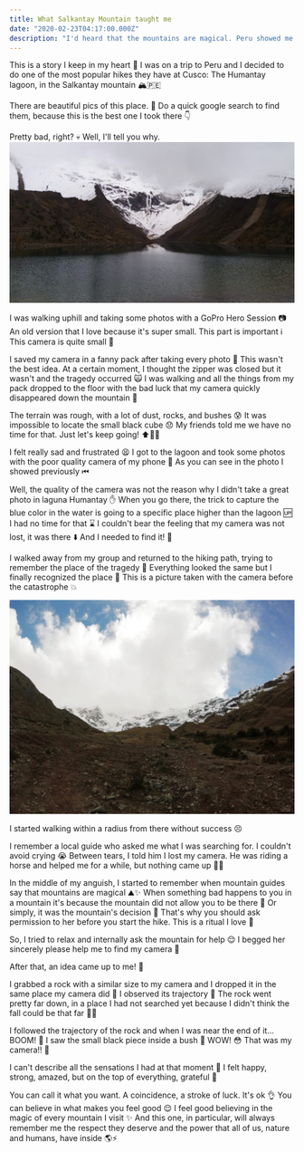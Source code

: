 ```yaml
---
title: What Salkantay Mountain taught me
date: "2020-02-23T04:17:00.000Z"
description: "I'd heard that the mountains are magical. Peru showed me this is real."
---
```


This is a story I keep in my heart 💟 I was on a trip to Peru and I decided to do one of the most popular hikes they have at Cusco: The Humantay lagoon, in the Salkantay mountain 🏔🇵🇪

There are beautiful pics of this place. 🔎 Do a quick google search to find them, because this is the best one I took there 👇️

Pretty bad, right? 💀 Well, I'll tell you why.
![Humantay Lagoon](../../assets/humantay/humantay.jpeg)

I was walking uphill and taking some photos with a GoPro Hero Session 📷 An old version that I love because it's super small. This part is important ℹ️ This camera is quite small 🤏

I saved my camera in a fanny pack after taking every photo 📸 This wasn't the best idea. At a certain moment, I thought the zipper was closed but it wasn't and the tragedy occurred 🙀 I was walking and all the things from my pack dropped to the floor with the bad luck that my camera quickly disappeared down the mountain 💢

The terrain was rough, with a lot of dust, rocks, and bushes 😰 It was impossible to locate the small black cube 😞
My friends told me we have no time for that. Just let's keep going! ⬆️🏃‍♀

I felt really sad and frustrated 😫 I got to the lagoon and took some photos with the poor quality camera of my phone 📱
As you can see in the photo I showed previously ⏮

Well, the quality of the camera was not the reason why I didn't take a great photo in laguna Humantay ✋
When you go there, the trick to capture the blue color in the water is going to a specific place higher than the lagoon 🆙
I had no time for that ⌛️ I couldn't bear the feeling that my camera was not lost, it was there ⬇️ And I needed to find it! 💪

I walked away from my group and returned to the hiking path, trying to remember the place of the tragedy 🤔 Everything looked the same but I finally recognized the place 🧐 This is a picture taken with the camera before the catastrophe 💥

![Humantay Hike](../../assets/humantay/humantay-hike.jpeg)

I started walking within a radius from there without success 😣

I remember a local guide who asked me what I was searching for. I couldn't avoid crying 😭 Between tears, I told him I lost my camera. He was riding a horse and helped me for a while, but nothing came up 🐴🤷

In the middle of my anguish, I started to remember when mountain guides say that mountains are magical ⛰✨ When something bad
happens to you in a mountain it's because the mountain did not allow you to be there 🚫 Or simply, it was the mountain's decision 🔮 That's why you should ask permission to her before you start the hike. This is a ritual I love 💚

So, I tried to relax and internally ask the mountain for help 😌 I begged her sincerely please help me to find my camera 🙏

After that, an idea came up to me! 🤯

I grabbed a rock with a similar size to my camera and I dropped it in the same place my camera did 📍 I observed its trajectory 🔭 The rock went pretty far down, in a place I had not searched yet because I didn't think the fall could be that far 🤷‍♀

I followed the trajectory of the rock and when I was near the end of it... BOOM! 🌟 I saw the small black piece inside a bush 👀 WOW! 😳 That was my camera!! 🙌

I can't describe all the sensations I had at that moment 🤩 I felt happy, strong, amazed, but on the top of everything, grateful 👏

You can call it what you want. A coincidence, a stroke of luck. It's ok 👌 You can believe in what makes you feel good 😌
I feel good believing in the magic of every mountain I visit ✨ And this one, in particular, will always remember me the respect they deserve and the power that all of us, nature and humans, have inside 🌎⚡️
